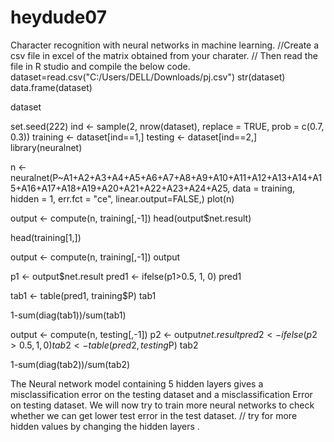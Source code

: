 # heydude07
Character recognition with neural networks in machine learning.
//Create a csv file in excel of the matrix obtained from your charater.
// Then read the file in R studio and compile the below code.
dataset=read.csv("C:/Users/DELL/Downloads/pj.csv")
str(dataset)
data.frame(dataset)

dataset

set.seed(222)
ind <- sample(2, nrow(dataset), replace = TRUE, prob = c(0.7, 0.3))
training <- dataset[ind==1,]
testing <- dataset[ind==2,]
library(neuralnet)


n <- neuralnet(P~A1+A2+A3+A4+A5+A6+A7+A8+A9+A10+A11+A12+A13+A14+A15+A16+A17+A18+A19+A20+A21+A22+A23+A24+A25,
               data = training,
               hidden = 1,
               err.fct = "ce",
               linear.output=FALSE,)
plot(n)

output <- compute(n, training[,-1])
head(output$net.result)

head(training[1,])

output <- compute(n, training[,-1])
output

p1 <- output$net.result
pred1 <- ifelse(p1>0.5, 1, 0)
pred1

tab1 <- table(pred1, training$P)
tab1

1-sum(diag(tab1))/sum(tab1)

output <- compute(n, testing[,-1])
p2 <- output$net.result
pred2 <- ifelse(p2>0.5, 1, 0)
tab2 <- table(pred2, testing$P)
tab2

1-sum(diag(tab2))/sum(tab2)

The Neural network model containing 5 hidden layers gives a misclassification error on the testing dataset and a misclassification Error  on testing dataset. We will now try to train more neural networks to check whether we can get lower test error in the test dataset.
// try for more hidden values by changing the hidden layers .

